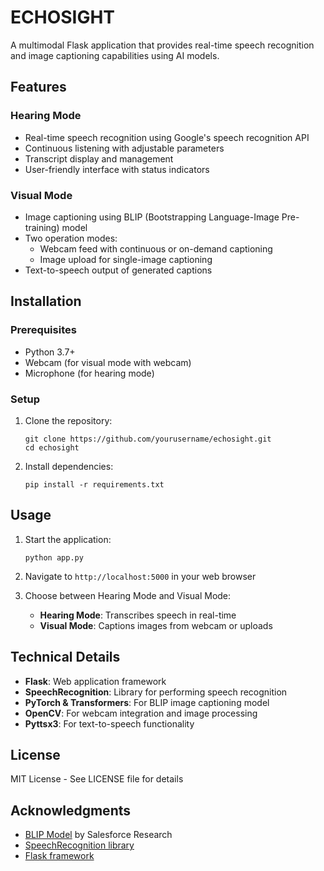 # ECHOSIGHT

A multimodal Flask application that provides real-time speech recognition and image captioning capabilities using AI models.

## Features

### Hearing Mode
- Real-time speech recognition using Google's speech recognition API
- Continuous listening with adjustable parameters
- Transcript display and management
- User-friendly interface with status indicators

### Visual Mode
- Image captioning using BLIP (Bootstrapping Language-Image Pre-training) model
- Two operation modes:
  - Webcam feed with continuous or on-demand captioning
  - Image upload for single-image captioning
- Text-to-speech output of generated captions

## Installation

### Prerequisites
- Python 3.7+
- Webcam (for visual mode with webcam)
- Microphone (for hearing mode)

### Setup

1. Clone the repository:
   ```
   git clone https://github.com/yourusername/echosight.git
   cd echosight
   ```

2. Install dependencies:
   ```
   pip install -r requirements.txt
   ```



## Usage

1. Start the application:
   ```
   python app.py
   ```

2. Navigate to `http://localhost:5000` in your web browser

3. Choose between Hearing Mode and Visual Mode:
   - **Hearing Mode**: Transcribes speech in real-time
   - **Visual Mode**: Captions images from webcam or uploads

## Technical Details

- **Flask**: Web application framework
- **SpeechRecognition**: Library for performing speech recognition
- **PyTorch & Transformers**: For BLIP image captioning model
- **OpenCV**: For webcam integration and image processing
- **Pyttsx3**: For text-to-speech functionality

## License

MIT License - See LICENSE file for details

## Acknowledgments

- [BLIP Model](https://github.com/salesforce/BLIP) by Salesforce Research
- [SpeechRecognition library](https://github.com/Uberi/speech_recognition)
- [Flask framework](https://flask.palletsprojects.com/) 
